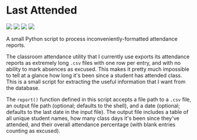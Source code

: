 # Last Attended

<a href="https://github.com/adam-rumpf/last-attended/search?l=python"><img src="https://img.shields.io/badge/language-python-blue?logo=python&logoColor=white"/></a> <a href="https://github.com/adam-rumpf/last-attended/tags"><img src="https://img.shields.io/github/v/tag/adam-rumpf/last-attended?logo=github"></a> <a href="https://github.com/adam-rumpf/last-attended/blob/main/LICENSE"><img src="https://img.shields.io/github/license/adam-rumpf/last-attended"/></a> <a href="https://github.com/adam-rumpf/last-attended/commits/main"><img src="https://img.shields.io/maintenance/no/2022"/></a>

A small Python script to process inconveniently-formatted attendance reports.

The classroom attendance utility that I currently use exports its attendance reports as extremely long `.csv` files with one row per entry, and with no ability to mark absences as excused. This makes it pretty much impossible to tell at a glance how long it's been since a student has attended class. This is a small script for extracting the useful information that I want from the database.

The `report()` function defined in this script accepts a file path to a `.csv` file, an output file path (optional; defaults to the shell), and a date (optional; defaults to the last date in the input file). The output file includes a table of all unique student names, how many class days it's been since they've attended, and their overall attendance percentage (with blank entries counting as excused).

